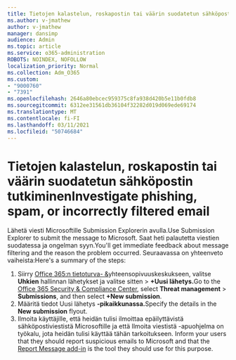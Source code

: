 ```yaml
---
title: Tietojen kalastelun, roskapostin tai väärin suodatetun sähköpostin tutkiminen
ms.author: v-jmathew
author: v-jmathew
manager: dansimp
audience: Admin
ms.topic: article
ms.service: o365-administration
ROBOTS: NOINDEX, NOFOLLOW
localization_priority: Normal
ms.collection: Adm_O365
ms.custom:
- "9000760"
- "7391"
ms.openlocfilehash: 2646a80ebcec959375c8fa938d420b5e11b0fdb8
ms.sourcegitcommit: 6312ee31561db36104f32282d019d069ede69174
ms.translationtype: MT
ms.contentlocale: fi-FI
ms.lasthandoff: 03/11/2021
ms.locfileid: "50746684"
---
```

# <a name="investigate-phishing-spam-or-incorrectly-filtered-email"></a><span data-ttu-id="11a23-102">Tietojen kalastelun, roskapostin tai väärin suodatetun sähköpostin tutkiminen</span><span class="sxs-lookup"><span data-stu-id="11a23-102">Investigate phishing, spam, or incorrectly filtered email</span></span>

<span data-ttu-id="11a23-103">Lähetä viesti Microsoftille Submission Explorerin avulla.</span><span class="sxs-lookup"><span data-stu-id="11a23-103">Use Submission Explorer to submit the message to Microsoft.</span></span> <span data-ttu-id="11a23-104">Saat heti palautetta viestien suodatessa ja ongelman syyn.</span><span class="sxs-lookup"><span data-stu-id="11a23-104">You'll get immediate feedback about message filtering and the reason the problem occurred.</span></span> <span data-ttu-id="11a23-105">Seuraavassa on yhteenveto vaiheista:</span><span class="sxs-lookup"><span data-stu-id="11a23-105">Here's a summary of the steps:</span></span>

1. <span data-ttu-id="11a23-106">Siirry [Office 365:n tietoturva- &](https://go.microsoft.com/fwlink/p/?linkid=2077143)yhteensopivuuskeskukseen, valitse **Uhkien** hallinnan lähetykset ja valitse sitten  >   **+Uusi lähetys.**</span><span class="sxs-lookup"><span data-stu-id="11a23-106">Go to the [Office 365 Security & Compliance Center](https://go.microsoft.com/fwlink/p/?linkid=2077143), select **Threat management** > **Submissions**, and then select **+New submission**.</span></span>
2. <span data-ttu-id="11a23-107">Määritä tiedot Uusi lähetys **-pikaikkunassa.**</span><span class="sxs-lookup"><span data-stu-id="11a23-107">Specify the details in the **New submission** flyout.</span></span>
3. <span data-ttu-id="11a23-108">Ilmoita käyttäjille, että heidän tulisi ilmoittaa epäilyttävistä sähköpostiviestistä Microsoftille ja että Ilmoita viestistä -apuohjelma on työkalu, jota heidän tulisi käyttää tähän tarkoitukseen. [](https://go.microsoft.com/fwlink/?linkid=2092385)</span><span class="sxs-lookup"><span data-stu-id="11a23-108">Inform your users that they should report suspicious emails to Microsoft and that the [Report Message add-in](https://go.microsoft.com/fwlink/?linkid=2092385) is the tool they should use for this purpose.</span></span>
